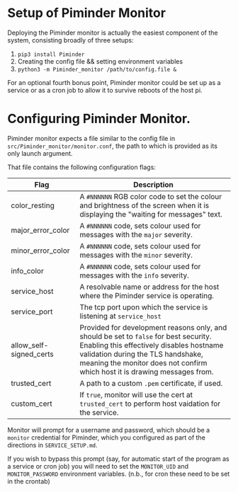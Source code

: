 # Setup of Piminder Monitor
Deploying the Piminder monitor is actually the easiest component of the system, consisting broadly of three setups: 
1. `pip3 install Piminder`
2. Creating the config file && setting environment variables
3. `python3 -m Piminder_monitor /path/to/config.file &`

For an optional fourth bonus point, Piminder monitor could be set up as a service or
as a cron job to allow it to survive reboots of the host pi.

# Configuring Piminder Monitor.

Piminder monitor expects a file similar to the config file in `src/Piminder_monitor/monitor.conf`, the path to which is provided as its only launch argument.

That file contains the following configuration flags:

|Flag|Description|
|----|-----------|
|color_resting| A `#NNNNNN` RGB color code to set the colour and brightness of the screen when it is displaying the "waiting for messages" text.|
|major_error_color| A `#NNNNNN` code, sets colour used for messages with the `major` severity.
|minor_error_color| A `#NNNNNN` code, sets colour used for messages with the `minor` severity.
|info_color| A `#NNNNNN` code, sets colour used for messages with the `info` severity.
|service_host| A resolvable name or address for the host where the Piminder service is operating.
|service_port| The tcp port upon which the service is listening at `service_host`
|allow_self-signed_certs| Provided for development reasons only, and should be set to `false` for best security. Enabling this effectively disables hostname validation during the TLS handshake, meaning the monitor does not confirm which host it is drawing messages from.
|trusted_cert|A path to a custom `.pem` certificate, if used.
|custom_cert| If `true`, monitor will use the cert at `trusted_cert` to perform host vaidation for the service.|

Monitor will prompt for a username and password, which should be a `monitor` credential for Piminder, which you configured as part of the directions in `SERVICE_SETUP.md`.

If you wish to bypass this prompt (say, for automatic start of the program as a service or cron job) you will need to set the `MONITOR_UID` and `MONITOR_PASSWORD` environment variables. (n.b., for cron these need to be set in the crontab)
